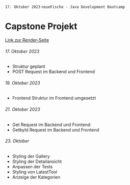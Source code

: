 `17. Oktober 2023` `neueFische - Java Development Bootcamp`
# Capstone Projekt
[Link zur Render-Seite](https://verleihapp.onrender.com)

###### 17. Oktober 2023
- Struktur geplant
- POST Request im Backend und Frontend
###### 19. Oktober 2023
- Frontend Struktur im Frontend umgesetzt
###### 21. Oktober 2023
- Get Request im Backend und Frontend
- GetbyId Request im Backend und Frontend
###### 23. Oktober
- Styling der Gallery
- Styling der Detailansicht
- Anpassen der Tests
- Styling von LatestTool
- Anzeige der Kategorien